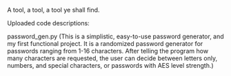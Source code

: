 
A tool, a tool, a tool ye shall find.

Uploaded code descriptions:

password_gen.py (This is a simplistic, easy-to-use password generator, and my first functional project.  It is a randomized password generator for passwords ranging from 1-16 characters.  After telling the program how many characters are requested, the user can decide between letters only, numbers, and special characters, or passwords with AES level strength.)
